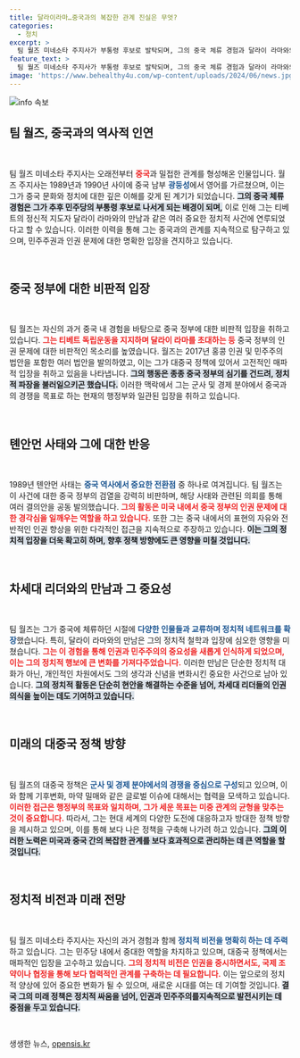 ```yaml
---
title: 달라이라마…중국과의 복잡한 관계 진실은 무엇?
categories:
  - 정치
excerpt: >
  팀 월즈 미네소타 주지사가 부통령 후보로 발탁되며, 그의 중국 체류 경험과 달라이 라마와의 만남이 화제를 모으고 있다. 그는 인권과 민주주의 증진을 위한 활동을 해왔으며, 중국에 대한 비판적 시각을 견지하고 있다. 과거의 발언들이 이번 대선에 어떤 영향을 미칠지 주목된다.
feature_text: >
  팀 월즈 미네소타 주지사가 부통령 후보로 발탁되며, 그의 중국 체류 경험과 달라이 라마와의 만남이 화제를 모으고 있다. 그는 인권과 민주주의 증진을 위한 활동을 해왔으며, 중국에 대한 비판적 시각을 견지하고 있다. 과거의 발언들이 이번 대선에 어떤 영향을 미칠지 주목된다.
image: 'https://www.behealthy4u.com/wp-content/uploads/2024/06/news.jpg'
---
```


<p><img src="https://www.behealthy4u.com/wp-content/uploads/2024/06/news.jpg" alt="info 속보" /></p>

<h2 data-ke-size="size26">팀 월즈, 중국과의 역사적 인연</h2>

<p data-ke-size="size16">&nbsp;</p>

<p>팀 월즈 미네소타 주지사는 오래전부터 <b><span style="color: #ee2323;">중국</span></b>과 밀접한 관계를 형성해온 인물입니다. 월즈 주지사는 1989년과 1990년 사이에 중국 남부 <b><span style="color: #1a5490;">광둥성</span></b>에서 영어를 가르쳤으며, 이는 그가 중국 문화와 정치에 대한 깊은 이해를 갖게 된 계기가 되었습니다. <b><span style="background-color: #21538527;">그의 중국 체류 경험은 그가 추후 민주당의 부통령 후보로 나서게 되는 배경이 되며,</span></b> 이로 인해 그는 티베트의 정신적 지도자 달라이 라마와의 만남과 같은 여러 중요한 정치적 사건에 연루되었다고 할 수 있습니다. 이러한 이력을 통해 그는 중국과의 관계를 지속적으로 탐구하고 있으며, 민주주권과 인권 문제에 대한 명확한 입장을 견지하고 있습니다.</p>

<p data-ke-size="size16">&nbsp;</p>

<h2 data-ke-size="size26">중국 정부에 대한 비판적 입장</h2>

<p data-ke-size="size16">&nbsp;</p>

<p>팀 월즈는 자신의 과거 중국 내 경험을 바탕으로 중국 정부에 대한 비판적 입장을 취하고 있습니다. <b><span style="color: #ee2323;">그는 티베트 독립운동을 지지하며 달라이 라마를 초대하는 등</span></b> 중국 정부의 인권 문제에 대한 비판적인 목소리를 높였습니다. 월즈는 2017년 홍콩 인권 및 민주주의 법안을 포함한 여러 법안을 발의하였고, 이는 그가 대중국 정책에 있어서 고전적인 매파적 입장을 취하고 있음을 나타냅니다. <b><span style="background-color: #21538527;">그의 행동은 종종 중국 정부의 심기를 건드려, 정치적 파장을 불러일으키곤 했습니다.</span></b> 이러한 맥락에서 그는 군사 및 경제 분야에서 중국과의 경쟁을 목표로 하는 현재의 행정부와 일관된 입장을 취하고 있습니다.</p>

<p data-ke-size="size16">&nbsp;</p>

<h2 data-ke-size="size26">톈안먼 사태와 그에 대한 반응</h2>

<p data-ke-size="size16">&nbsp;</p>

<p>1989년 톈안먼 사태는 <b><span style="color: #1a5490;">중국 역사에서 중요한 전환점</span></b> 중 하나로 여겨집니다. 팀 월즈는 이 사건에 대한 중국 정부의 검열을 강력히 비판하며, 해당 사태와 관련된 의회를 통해 여러 결의안을 공동 발의했습니다. <b><span style="color: #ee2323;">그의 활동은 미국 내에서 중국 정부의 인권 문제에 대한 경각심을 일깨우는 역할을 하고 있습니다.</span></b> 또한 그는 중국 내에서의 표현의 자유와 전반적인 인권 향상을 위한 다각적인 접근을 지속적으로 주장하고 있습니다. <b><span style="background-color: #21538527;">이는 그의 정치적 입장을 더욱 확고히 하며, 향후 정책 방향에도 큰 영향을 미칠 것입니다.</span></b></p>

<p data-ke-size="size16">&nbsp;</p>

<h2 data-ke-size="size26">차세대 리더와의 만남과 그 중요성</h2>

<p data-ke-size="size16">&nbsp;</p>

<p>팀 월즈는 그가 중국에 체류하던 시절에 <b><span style="color: #1a5490;">다양한 인물들과 교류하며 정치적 네트워크를 확장</span></b>했습니다. 특히, 달라이 라마와의 만남은 그의 정치적 철학과 입장에 심오한 영향을 미쳤습니다. <b><span style="color: #ee2323;">그는 이 경험을 통해 인권과 민주주의의 중요성을 새롭게 인식하게 되었으며, 이는 그의 정치적 행보에 큰 변화를 가져다주었습니다.</span></b> 이러한 만남은 단순한 정치적 대화가 아닌, 개인적인 차원에서도 그의 생각과 신념을 변화시킨 중요한 사건으로 남아 있습니다. <b><span style="background-color: #21538527;">그의 정치적 활동은 단순히 현안을 해결하는 수준을 넘어, 차세대 리더들의 인권 의식을 높이는 데도 기여하고 있습니다.</span></b></p>

<p data-ke-size="size16">&nbsp;</p>

<h2 data-ke-size="size26">미래의 대중국 정책 방향</h2>

<p data-ke-size="size16">&nbsp;</p>

<p>팀 월즈의 대중국 정책은 <b><span style="color: #1a5490;">군사 및 경제 분야에서의 경쟁을 중심으로 구성</span></b>되고 있으며, 이와 함께 기후변화, 마약 밀매와 같은 글로벌 이슈에 대해서는 협력을 모색하고 있습니다. <b><span style="color: #ee2323;">이러한 접근은 행정부의 목표와 일치하며, 그가 세운 목표는 미중 관계의 균형을 맞추는 것이 중요합니다.</span></b> 따라서, 그는 현대 세계의 다양한 도전에 대응하고자 방대한 정책 방향을 제시하고 있으며, 이를 통해 보다 나은 정책을 구축해 나가려 하고 있습니다. <b><span style="background-color: #21538527;">그의 이러한 노력은 미국과 중국 간의 복잡한 관계를 보다 효과적으로 관리하는 데 큰 역할을 할 것입니다.</span></b></p>

<p data-ke-size="size16">&nbsp;</p>

<h2 data-ke-size="size26">정치적 비전과 미래 전망</h2>

<p data-ke-size="size16">&nbsp;</p>

<p>팀 월즈 미네소타 주지사는 자신의 과거 경험과 함께 <b><span style="color: #1a5490;">정치적 비전을 명확히 하는 데 주력</span></b>하고 있습니다. 그는 민주당 내에서 중대한 역할을 차지하고 있으며, 대중국 정책에서는 매파적인 입장을 고수하고 있습니다. <b><span style="color: #ee2323;">그의 정치적 비전은 인권을 중시하면서도, 국제 조약이나 협정을 통해 보다 협력적인 관계를 구축하는 데 필요합니다.</span></b> 이는 앞으로의 정치적 양상에 있어 중요한 변화가 될 수 있으며, 새로운 시대를 여는 데 기여할 것입니다. <b><span style="background-color: #21538527;">결국 그의 미래 정책은 정치적 싸움을 넘어, 인권과 민주주의를지속적으로 발전시키는 데 중점을 두고 있습니다.</span></b></p>

<p data-ke-size="size16">&nbsp;</p>
생생한 뉴스, <a href="https://opensis.kr" rel="dofollow">opensis.kr</a>


